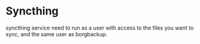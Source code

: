 # Syncthing
syncthing service need to run as a user with access to the files you want to sync, and the same user as borgbackup.